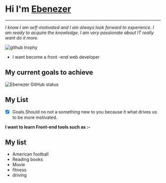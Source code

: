 #  Hi I'm <INS>Ebenezer
***
*I know I am self-motivated and I am always look forward to experience. I am ready to acquire the knowledge. I am very passionate about IT really want do it more.*


![github trophy](https://github-profile-trophy.vercel.app/?username=Osei-b4&theme=juicyfresh
)
* I want become a front -end web developer
## My current goals to achieve  
![Ebenezer GitHub status](https://github-readme-stats.vercel.app/api?username=Osei-b4&theme=onedark&show_icons==true&theme=radical)

## My List 
- [x] Goals.Should no not a something new to you because it what drives us to be more motivated.


**I want to learn Front-end tools such as :-**
 
## My list 

- American football
- Reading books 
- Movie 
- fitness
- driving 